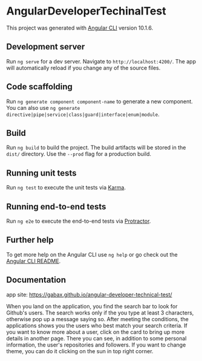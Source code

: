 # AngularDeveloperTechinalTest

This project was generated with [Angular CLI](https://github.com/angular/angular-cli) version 10.1.6.

## Development server

Run `ng serve` for a dev server. Navigate to `http://localhost:4200/`. The app will automatically reload if you change any of the source files.

## Code scaffolding

Run `ng generate component component-name` to generate a new component. You can also use `ng generate directive|pipe|service|class|guard|interface|enum|module`.

## Build

Run `ng build` to build the project. The build artifacts will be stored in the `dist/` directory. Use the `--prod` flag for a production build.

## Running unit tests

Run `ng test` to execute the unit tests via [Karma](https://karma-runner.github.io).

## Running end-to-end tests

Run `ng e2e` to execute the end-to-end tests via [Protractor](http://www.protractortest.org/).

## Further help

To get more help on the Angular CLI use `ng help` or go check out the [Angular CLI README](https://github.com/angular/angular-cli/blob/master/README.md).

## Documentation

app site: https://gabax.github.io/angular-developer-technical-test/

When you land on the application, you find the search bar to look for Github's users. The search works only if the you type at least 3 characters, otherwise pop up
a message saying so. After meeting the conditions, the applications shows you the users who best match your search criteria.
If you want to know more about a user, click on the card to bring up more details in another page. There you can see, in addition to some personal information, the user's repositories and followers.
If you want to change theme, you can do it clicking on the sun in top right corner.
